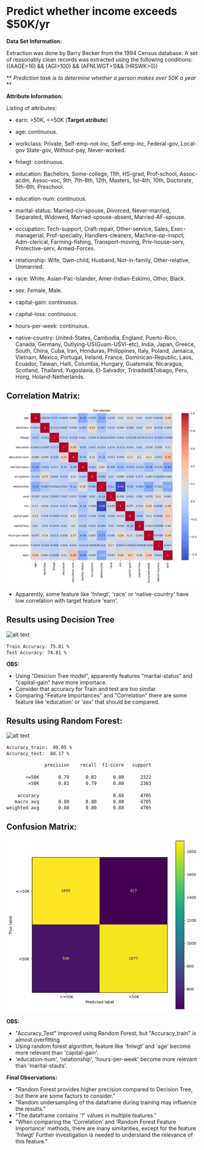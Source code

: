 # **Predict whether income exceeds $50K/yr**

**Data Set Information:**

Extraction was done by Barry Becker from the 1994 Census database. A set of reasonably clean records was extracted using the following conditions: ((AAGE>16) && (AGI>100) && (AFNLWGT>1)&& (HRSWK>0))

** *Prediction task is to determine whether a person makes over 50K a year* **

**Attribute Information:**

Listing of attributes:

* earn: >50K, <=50K (**Target atribute**)

* age: continuous.
* workclass: Private, Self-emp-not-inc, Self-emp-inc, Federal-gov, Local-gov State-gov, Without-pay, Never-worked.
* fnlwgt: continuous.
* education: Bachelors, Some-college, 11th, HS-grad, Prof-school, Assoc-acdm, Assoc-voc, 9th, 7th-8th, 12th, Masters, 1st-4th, 10th, Doctorate, 5th-6th, Preschool.
* education-num: continuous.
* marital-status: Married-civ-spouse, Divorced, Never-married, Separated, Widowed, Married-spouse-absent, Married-AF-spouse.
* occupation: Tech-support, Craft-repair, Other-service, Sales, Exec-managerial, Prof-specialty, Handlers-cleaners, Machine-op-inspct, Adm-clerical, Farming-fishing, Transport-moving, Priv-house-serv, Protective-serv, Armed-Forces.
* relationship: Wife, Own-child, Husband, Not-in-family, Other-relative, Unmarried.
* race: White, Asian-Pac-Islander, Amer-Indian-Eskimo, Other, Black.
* sex: Female, Male.
* capital-gain: continuous.
* capital-loss: continuous.
* hours-per-week: continuous.
* native-country: United-States, Cambodia, England, Puerto-Rico, Canada, Germany, Outlying-US(Guam-USVI-etc), India, Japan, Greece, South, China, Cuba, Iran, Honduras, Philippines, Italy, Poland, Jamaica, Vietnam, Mexico, Portugal, Ireland, France, Dominican-Republic, Laos, Ecuador, Taiwan, Haiti, Columbia, Hungary, Guatemala, Nicaragua, Scotland, Thailand, Yugoslavia, El-Salvador, Trinadad&Tobago, Peru, Hong, Holand-Netherlands.


## Correlation Matrix:

![alt text](https://github.com/Cristhian-Ninanya/Predict_income_exceeds_50K/blob/master/images/correlation.png?raw=true)

* Apparently, some feature like 'fnlwgt', 'race' or 'native-country' have low correlation with target feature 'earn'.

## Results using Decision Tree

![alt text](https://github.com/Cristhian-Ninanya/Predict_income_exceeds_50K/blob/master/images/feature_import_tree.png?raw=true)

```
Train Accuracy: 75.81 %
Test Accuracy: 74.81 %
```
**OBS:**
* Using "Desicion Tree model", apparently features "marital-status" and "capital-gain" have more importace.
* Consider that accuracy for Train and test are too similar.
* Comparing "Feature Importances" and "Correlation" there are some feature like 'education' or 'sex' that should be compared.


## Results using Random Forest:

![alt text](https://github.com/Cristhian-Ninanya/Predict_income_exceeds_50K/blob/master/images/feature_import_forest.png?raw=true)

```
Accuracy_train:  99.05 %
Accuracy_test:  80.17 %
```

```
              precision    recall  f1-score   support

       <=50K       0.79      0.82      0.80      2322
        >50K       0.81      0.79      0.80      2383

    accuracy                           0.80      4705
   macro avg       0.80      0.80      0.80      4705
weighted avg       0.80      0.80      0.80      4705
```
## Confusion Matrix:

![alt text](https://github.com/Cristhian-Ninanya/Predict_income_exceeds_50K/blob/master/images/conf_matrix.png?raw=true)


**OBS:**
* "Accuracy_Test" improved using Random Forest, but "Accuracy_train" is almost overfitting. 
* Using random forest algorithm, feature like 'fnlwgt' and 'age' become more relevant than 'capital-gain'.
* 'education-num', 'relationship', 'hours-per-week' become more relevant than 'marital-stauts'.

**Final Observations:**

* "Random Forest provides higher precision compared to Decision Tree, but there are some factors to consider."
* "Random undersampling of the dataframe during training may influence the results."
* "The dataframe contains '?' values in multiple features."
* "When comparing the 'Correlation' and 'Random Forest Feature Importance' methods, there are many similarities, except for the feature 'fnlwgt' Further investigation is needed to understand the relevance of this feature."
